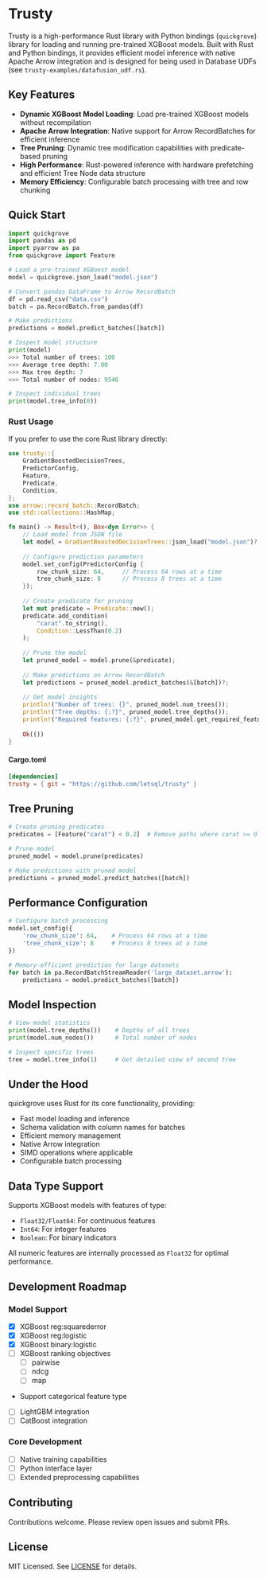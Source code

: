 # Trusty

Trusty is a high-performance Rust library with Python bindings (`quickgrove`) library for loading and running pre-trained XGBoost models. Built with Rust and Python bindings, it provides efficient model inference with native Apache Arrow integration and is designed for being used in Database UDFs (see `trusty-examples/datafusion_udf.rs`). 

## Key Features

- **Dynamic XGBoost Model Loading**: Load pre-trained XGBoost models without recompilation
- **Apache Arrow Integration**: Native support for Arrow RecordBatches for efficient inference
- **Tree Pruning**: Dynamic tree modification capabilities with predicate-based pruning
- **High Performance**: Rust-powered inference with hardware prefetching and efficient Tree Node data structure
- **Memory Efficiency**: Configurable batch processing with tree and row chunking

## Quick Start

```python
import quickgrove
import pandas as pd
import pyarrow as pa
from quickgrove import Feature

# Load a pre-trained XGBoost model
model = quickgrove.json_load("model.json")

# Convert pandas DataFrame to Arrow RecordBatch
df = pd.read_csv("data.csv")
batch = pa.RecordBatch.from_pandas(df)

# Make predictions
predictions = model.predict_batches([batch])

# Inspect model structure
print(model)
>>> Total number of trees: 100
>>> Average tree depth: 7.00
>>> Max tree depth: 7
>>> Total number of nodes: 9546

# Inspect individual trees
print(model.tree_info(0))
```

### Rust Usage

If you prefer to use the core Rust library directly:

```rust
use trusty::{
    GradientBoostedDecisionTrees,
    PredictorConfig,
    Feature,
    Predicate,
    Condition,
};
use arrow::record_batch::RecordBatch;
use std::collections::HashMap;

fn main() -> Result<(), Box<dyn Error>> {
    // Load model from JSON file
    let model = GradientBoostedDecisionTrees::json_load("model.json")?;
    
    // Configure prediction parameters
    model.set_config(PredictorConfig {
        row_chunk_size: 64,     // Process 64 rows at a time
        tree_chunk_size: 8      // Process 8 trees at a time
    });
    
    // Create predicate for pruning
    let mut predicate = Predicate::new();
    predicate.add_condition(
        "carat".to_string(), 
        Condition::LessThan(0.2)
    );
    
    // Prune the model
    let pruned_model = model.prune(&predicate);
    
    // Make predictions on Arrow RecordBatch
    let predictions = pruned_model.predict_batches(&[batch])?;
    
    // Get model insights
    println!("Number of trees: {}", pruned_model.num_trees());
    println!("Tree depths: {:?}", pruned_model.tree_depths());
    println!("Required features: {:?}", pruned_model.get_required_features());
    
    Ok(())
}
```

#### Cargo.toml

```toml
[dependencies]
trusty = { git = "https://github.com/letsql/trusty" }
```

## Tree Pruning

```python
# Create pruning predicates
predicates = [Feature("carat") < 0.2]  # Remove paths where carat >= 0.2

# Prune model
pruned_model = model.prune(predicates)

# Make predictions with pruned model
predictions = pruned_model.predict_batches([batch])
```

## Performance Configuration

```python
# Configure batch processing
model.set_config({
    'row_chunk_size': 64,    # Process 64 rows at a time
    'tree_chunk_size': 8     # Process 8 trees at a time
})

# Memory-efficient prediction for large datasets
for batch in pa.RecordBatchStreamReader('large_dataset.arrow'):
    predictions = model.predict_batches([batch])
```


## Model Inspection

```python
# View model statistics
print(model.tree_depths())    # Depths of all trees
print(model.num_nodes())      # Total number of nodes

# Inspect specific trees
tree = model.tree_info(1)     # Get detailed view of second tree
```

## Under the Hood

quickgrove uses Rust for its core functionality, providing:
- Fast model loading and inference
- Schema validation with column names for batches
- Efficient memory management
- Native Arrow integration
- SIMD operations where applicable
- Configurable batch processing

## Data Type Support

Supports XGBoost models with features of type:
- `Float32/Float64`: For continuous features
- `Int64`: For integer features
- `Boolean`: For binary indicators

All numeric features are internally processed as `Float32` for optimal performance.

## Development Roadmap

### Model Support

- [x] XGBoost reg:squarederror
- [x] XGBoost reg:logistic
- [x] XGBoost binary:logistic
- [ ] XGBoost ranking objectives
  - [ ] pairwise
  - [ ] ndcg
  - [ ] map
- Support categorical feature type
- [ ] LightGBM integration
- [ ] CatBoost integration

### Core Development
- [ ] Native training capabilities
- [ ] Python interface layer
- [ ] Extended preprocessing capabilities

## Contributing

Contributions welcome. Please review open issues and submit PRs.

## License

MIT Licensed. See [LICENSE](LICENSE) for details.
